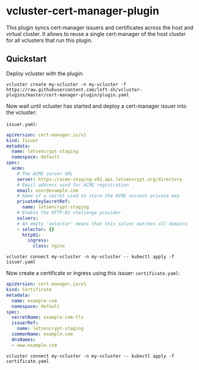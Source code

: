 # vcluster-cert-manager-plugin

This plugin syncs cert-manager issuers and certificates across the host and virtual cluster. It allows to reuse a single cert-manager of the host cluster for all vclusters that run this plugin.

## Quickstart

Deploy vcluster with the plugin:
```
vcluster create my-vcluster -n my-vcluster -f https://raw.githubusercontent.com/loft-sh/vcluster-plugins/master/cert-manager-plugin/plugin.yaml
```

Now wait until vcluster has started and deploy a cert-manager issuer into the vcluster:

`issuer.yaml`:
```yaml
apiVersion: cert-manager.io/v1
kind: Issuer
metadata:
  name: letsencrypt-staging
  namespace: default
spec:
  acme:
    # The ACME server URL
    server: https://acme-staging-v02.api.letsencrypt.org/directory
    # Email address used for ACME registration
    email: user@example.com
    # Name of a secret used to store the ACME account private key
    privateKeySecretRef:
      name: letsencrypt-staging
    # Enable the HTTP-01 challenge provider
    solvers:
    # An empty 'selector' means that this solver matches all domains
    - selector: {}
      http01:
        ingress:
          class: nginx
```

```
vcluster connect my-vcluster -n my-vcluster -- kubectl apply -f issuer.yaml
```

Now create a certificate or ingress using this issuer:
`certificate.yaml`:
```yaml
apiVersion: cert-manager.io/v1
kind: Certificate
metadata:
  name: example-com
  namespace: default
spec:
  secretName: example-com-tls
  issuerRef:
    name: letsencrypt-staging
  commonName: example.com
  dnsNames:
  - www.example.com
```

```
vcluster connect my-vcluster -n my-vcluster -- kubectl apply -f certificate.yaml
```

